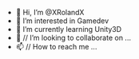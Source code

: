 - 👋 Hi, I’m @XRolandX
- 👀 I’m interested in Gamedev
- 🌱 I’m currently learning Unity3D
- 💞️ // I’m looking to collaborate on ...
- 📫 // How to reach me ...

<!---
XRolandX/XRolandX is a ✨ special ✨ repository because its `README.md` (this file) appears on your GitHub profile.
You can click the Preview link to take a look at your changes.
--->
